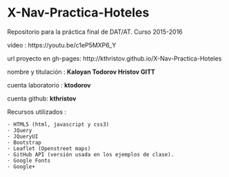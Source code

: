 # X-Nav-Practica-Hoteles
Repositorio para la práctica final de DAT/AT. Curso 2015-2016

<p>video : https://youtu.be/c1eP5MXP6_Y <p>

<p>url proyecto en gh-pages: http://kthristov.github.io/X-Nav-Practica-Hoteles<p>

<p>nombre y titulación : <b> Kaloyan Todorov Hristov GITT</b><p>
<p>cuenta laboratorio : <b>ktodorov</b><p>
<p>cuenta github: <b> kthristov</b><p>



Recursos utilizados :

	· HTML5 (html, javascript y css3)
	· JQuery
	· JQueryUI
	· Bootstrap
	· Leaflet (Openstreet maps)
	· GitHub API (versión usada en los ejemplos de clase).
	· Google Fonts
	· Google+

